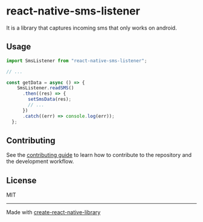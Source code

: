 # react-native-sms-listener
It is a library that captures incoming sms that only works on android.

## Usage

```js
import SmsListener from "react-native-sms-listener";

// ...

const getData = async () => {
    SmsListener.readSMS()
      .then((res) => {
        setSmsData(res);
        // ...
      })
      .catch((err) => console.log(err));
  };
```

## Contributing

See the [contributing guide](CONTRIBUTING.md) to learn how to contribute to the repository and the development workflow.

## License

MIT

---

Made with [create-react-native-library](https://github.com/callstack/react-native-builder-bob)
